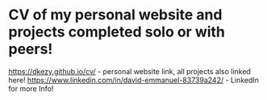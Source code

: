 # CV of my personal website and projects completed solo or with peers! 

https://dkezy.github.io/cv/ - personal website link, all projects also linked here!
https://www.linkedin.com/in/david-emmanuel-83739a242/ - LinkedIn for more Info!

